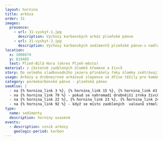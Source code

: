 ```yaml
---
layout: hornina
title: arkóza
order: 31
images:
  presence:
    - url: 31-vyskyt-1.jpg
      description: Výchozy karbonských arkóz plzeňské pánve
    - url: 31-vyskyt-2.jpg
      description: Výchozy karbonských sedimentů plzeňské pánve-v nadloží arkózy, v podloží prachovce a jílovce
location:
  x: 1066674
  y: 819485
  text: Plzeň-Bílá Hora (okres Plzeň-město)
material: z částečně zaoblených úlomků křemene a živců
story: Do velkého sladkovodního jezera přinášely řeky úlomky zvětrávajích hornin z okolních hor. Úlomky hornin, tvořené nejčastěji křemenem a živcem, se hromadily na dně. Díky druhotným minerálům, které se později usadily v mezerách mezi pískovými zrnky a také díky tlaku nadložních vrstev vznikla pevná hornina.
usage: Arkózy a drobnozrnné arkózové slepence se dříve těžily pro kamenické zpracování. Ručně se z nich otesávaly bloky pro stavby. Z arkózových bloků je postaveno mnoho památek v Plzeňsku - např. chrám sv. Bartoloměje na plzeňském Náměstí Republiky. Sochařům a kameníkům arkóza poslouží podobně jako pískovec. Některé karbonské arkózy v tropickém klimatu v druhohorách a třetihorách zvětraly, živce se přeměnily na jílové minerály. Tak vznikla v okolí Plzně ložiska kaolinu, který se používá při výrobě keramiky a papíru.
category: permokarbonské pánve - plzeňská pánev
seeAlso: |
  - na {% hornina_link 3 %}, {% hornina_link 15 %}, {% hornina_link 43 %} a {% hornina_link 93 %} - uvidíš jiné typy slepenců, které vznikly v různých obdobích a v odlišném prostředí
  - na {% hornina_link 79 %} - pokud se nahromadí drobnější zrnka živců a křemene, nevznikne arkózový slepenec, ale arkóza
  - na {% hornina_link 22 %}, {% hornina_link 23 %}, {% hornina_link 24 %} a {% hornina_link 49 %} - před tím, než jsem se stal pevnou horninou, byl jsem také nezpevněným štěrkem
  - na {% hornina_link 92 %} - když se místo zaoblených  valounů stmelí ostrohranné úlomky, není to slepenec, ale brekcie 
type:
  name: sedimenty
  description: horniny usazené
events:
  - description: vznik arkózy
    geologic-period: karbon
---
```



